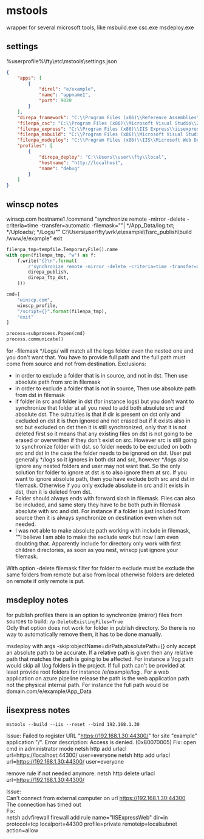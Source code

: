 # mstools
wrapper for several microsoft tools, like msbuild.exe csc.exe msdeploy.exe  

## settings
%userprofile%\fty\etc\mstools\settings.json
```json
{
    "apps": [
        {
            "direl": "e/example",
            "name": "appname1",
            "port": 9020
        }
    ],
    "direpa_framework": "C:\\Program Files (x86)\\Reference Assemblies\\Microsoft\\Framework\\.NETFramework",
    "filenpa_csc": "C:\\Program Files (x86)\\Microsoft Visual Studio\\2019\\Community\\MSBuild\\Current\\Bin\\Roslyn\\csc.exe",
    "filenpa_express": "C:\\Program Files (x86)\\IIS Express\\iisexpress.exe",
    "filenpa_msbuild": "C:\\Program Files (x86)\\Microsoft Visual Studio\\2019\\Community\\MSBuild\\Current\\Bin\\msbuild.exe",
    "filenpa_msdeploy": "C:\\Program Files (x86)\\IIS\\Microsoft Web Deploy V3\\msdeploy.exe",
    "profiles": [
        {
            "direpa_deploy": "C:\\Users\\user\\fty\\local",
            "hostname": "http://localhost",
            "name": "debug"
        }
    ]
}
```

## winscp notes
winscp.com hostname1 /command "synchronize remote -mirror -delete -criteria=time -transfer=automatic -filemask=""| */App_Data/log.txt; */Uploads/; */Logs/"" C:\Users\user\fty\wrk\e\example\1\src\_publish\build /www/e/example" exit

```python
filenpa_tmp=tempfile.TemporaryFile().name
with open(filenpa_tmp, "w") as f:
    f.write("{}\n".format(
        r'synchronize remote -mirror -delete -criteria=time -transfer=automatic -filemask="| */App_Data/log.txt; */Uploads/; */Logs/" "{}" "{}"'.format(
        direpa_publish,
        direpa_ftp_dst,
    )))

cmd=[
    "winscp.com",
    winscp_profile,
    "/script={}".format(filenpa_tmp),
    "exit"
]

process=subprocess.Popen(cmd)
process.communicate()
```

for -filemask */Logs/ will match all the logs folder even the nested one and you don't want that. You have to provide full path and the full path must come from source and not from destination.
Exclusions:  
- in order to exclude a folder that is in source, and not in dst. Then use absolute path from src in filemask
- in order to exclude a folder that is not in source, Then use absolute path from dst in filemask
- if folder in src and folder in dst (for instance logs) but you don't want to synchronize that folder at all you need to add both absolute src and absolute dst. The subtulties is that if dir is present on dst only and excluded on dst it is then ignored and not erased but if it exists also in src but excluded on dst then it is still synchronized, only that it is not deleted first so it means that any existing files on dst is not going to be erased or overwritten if they don't exist on src. However src is still going to synchronize folder with dst. so folder needs to be excluded on both src and dst in the case the folder needs to be ignored on dst. User put generally */logs so it ignores in both dst and src, however */logs also ignore any nested folders and user may not want that. So the only solution for folder to ignore at dst is to also ignore them at src. If you want to ignore absolute path, then you have exclude both src and dst in filemask. Otherwise if you only exclude absolute in src and it exists in dst, then it is deleted from dst.
- Folder should always ends with forward slash in filemask. Files can also be included, and same story they have to be both puth in filemask absolute with src and dst. For instance if a folder is just included from source then it is always synchronize on destination even when not needed.
- I was not able to make absolute path working with include in filemask, ""I believe I am able to make the exclude work but now I am even doubting that. Apparently include for directory only work with first children directories, as soon as you nest, winscp just ignore your filemask.

With option -delete filemask filter for folder to exclude must be exclude the same folders from remote but also from local otherwise folders are deleted on remote if only remote is put.

## msdeploy notes
for publish profiles there is an option to synchronize (mirror) files from sources to build: `/p:DeleteExistingFiles=True`  
Odly that option does not work for folder in publish directory. So there is no way to automatically remove them, it has to be done manually.   

msdeploy with args -skip:objectName=dirPath,absolutePath={} only accept an absolute path to be accurate. If a relative path is given then any relative path that matches the path is going to be affected. For instance a \\log path would skip all \\log folders in the project. If full path can't be provided at least provide root folders for instance /e/example/log . For a web application on azure pipeline release the path is the web application path not the physical internal path. For instance the full path would be domain.com/e/example/App_Data

## iisexpress notes
`mstools --build --iis --reset --bind 192.168.1.30`  

Issue:
  Failed to register URL "https://192.168.1.30:44300/" for site "example" application "/". Error description: Access is denied. (0x80070005)
Fix:
  open cmd in administrator mode
  netsh http add urlacl url=https://localhost:44300/ user=everyone
  netsh http add urlacl url=https://192.168.1.30:44300/ user=everyone

  remove rule if not needed anymore:
  netsh http delete urlacl url=https://192.168.1.30:44300/

Issue:  
  Can't connect from external computer on url https://192.168.1.30:44300  
  The connection has timed out  
Fix:  
netsh advfirewall firewall add rule name="IISExpressWeb" dir=in protocol=tcp localport=44300 profile=private remoteip=localsubnet action=allow  

